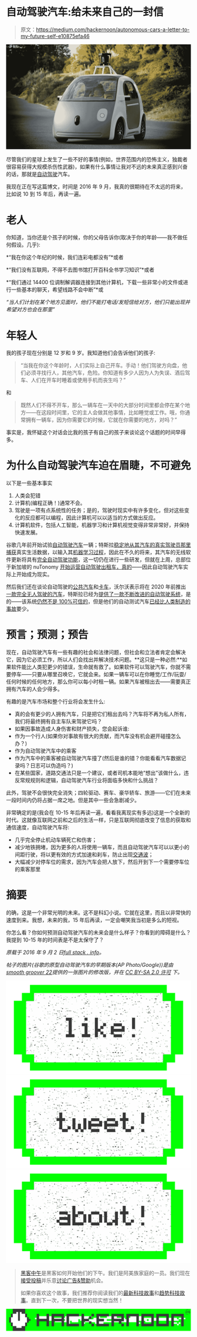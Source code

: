 # 自动驾驶汽车:给未来自己的一封信

> 原文：<https://medium.com/hackernoon/autonomous-cars-a-letter-to-my-future-self-e10875efa46>

![](img/dd774ae4c140495faa80c0c839cc75e1.png)

尽管我们的星球上发生了一些不好的事情(例如，世界范围内的恐怖主义，独裁者很容易获得大规模杀伤性武器)，如果有什么事情让我对不远的未来真正感到兴奋的话，那就是[自动驾驶](https://hackernoon.com/tagged/autonomous)汽车。

我现在正在写这篇博文，时间是 2016 年 9 月，我真的很期待在不太远的将来，比如说 10 到 15 年后，再读一遍。

# 老人

你知道，当你还是个孩子的时候，你的父母告诉你(取决于你的年龄——我不做任何假设。几乎):

*“我在你这个年纪的时候，我们连彩电都没有”*或者

*“我们没有互联网，不得不去图书馆打开百科全书学习知识”*或者

*“我们通过 14400 位调制解调器连接到其他计算机，下载一些非常小的文件或进行一些基本的聊天，希望线路不会中断”*或

*“当人们计划在某个地方见面时，他们不能打电话/发短信给对方，他们只能出现并希望对方也会在那里”*

# 年轻人

我的孩子现在分别是 12 岁和 9 岁。我知道他们会告诉他们的孩子:

> “当我在你这个年龄时，人们实际上自己开车。手动！他们驾驶方向盘，他们必须寻找行人，其他汽车，危险。你知道有多少人因为人为失误、酒后驾车、人们在开车时睡着或使用手机而丧生吗？”

和

> 既然人们不得不开车，那么一辆车在一天中的大部分时间里都会停在某个地方——在这段时间里，它的主人会做其他事情，比如睡觉或工作。哦，你通常拥有一辆车，因为你需要它的时候，它就在你需要的地方，对吗？”

事实是，我怀疑这个对话会比我的孩子有自己的孩子来谈论这个话题的时间早得多。

# 为什么自动驾驶汽车迫在眉睫，不可避免

以下是一些基本事实

1.  人类会犯错
2.  计算机(编程正确！)通常不会。
3.  驾驶是一项有点系统性的任务；是的，驾驶时现实中有许多变化，但对这些变化的反应都可以编程，因此计算机可以以适当的方式做出反应。
4.  计算机软件，包括人工智能，机器学习和计算机视觉变得非常非常好，并保持快速发展。

谷歌几年前开始试验[自动驾驶汽车](https://www.google.com/selfdrivingcar/)一辆；特斯拉[稳定地从其汽车的真实驾驶员那里捕获](https://www.quora.com/How-does-a-Tesla-car-do-machine-learning/answer/Ed-Post-1?srid=ijAv)真实生活数据，以输入其[机器学习过程](http://fortune.com/2015/10/16/how-tesla-autopilot-learns/)，因此在不久的将来，其汽车的无线软件更新将具有[完全自动驾驶功能](https://electrek.co/2016/08/03/elon-musk-tesla-fully-autonomous-car-blows-mind/)，这一切仍在进行一些研发，但就在上周，总部位于新加坡的 nuTonomy [开始运营自动驾驶出租车，真的](http://www.wsj.com/articles/worlds-first-self-driving-taxis-hit-the-road-in-singapore-1472102747)——因此自动驾驶汽车实际上开始成为现实。

然后我们还在谈论自动驾驶的[公共汽车](https://techcrunch.com/2016/08/17/autonomous-buses-take-to-the-busy-streets-of-helsinki/)和[卡车](https://techcrunch.com/2016/08/20/paving-the-way-for-the-autonomous-truck/)，沃尔沃表示将在 2020 年前推出[一款完全无人驾驶的汽车](http://www.techinsider.io/volvos-first-self-driving-car-is-coming-in-2020-2016-5)，特斯拉已经为[提供了一款不断改进的自动驾驶系统](http://www.wired.com/2015/10/tesla-self-driving-over-air-update-live/)，是的——该系统[仍然不是 100%可信的](http://www.teslacentral.com/autopilot-amazing-you-shouldnt-trust-it-your-life)，但是他们的自动测试汽车[已经比人类制造的事故](https://www.tesla.com/blog/tragic-loss)要少。

# 预言；预测；预告

现在，自动驾驶汽车有一些有趣的社会和法律问题，但社会和立法者肯定会解决它，因为它必须工作，所以人们会找出并解决技术问题。**这只是一种必然:**如果软件能比人类犯更少的错误，生命就有救了。如果软件可以驾驶汽车，你就不需要停车——只要从哪里召唤它，它就会来。如果一辆车可以在你睡觉/工作/玩耍/任何时候的任何地方，那么你可以每小时租一辆。如果汽车被租出去——需要真正拥有汽车的人会少得多。

有趣的是汽车市场和整个行业将会发生什么:

*   真的会有更少的人拥有汽车，只是把它们租出去吗？汽车将不再为私人所有，我们将最终拥有自主车队来驾驶它吗？
*   如果因事故造成人身伤害和财产损失，您会起诉谁:
*   作为一个行人(如果你对事故有很大的贡献，而汽车没有机会避开碰撞怎么办？)
*   作为自动驾驶汽车中的乘客
*   作为汽车中的乘客被自动驾驶汽车撞了(然后是谁的错？你能看看汽车数据记录吗？日志可以伪造吗？)
*   在某些国家，道路交通法只是一个建议，或者司机本能地“想出”该做什么，违反常规规则和逻辑，自动驾驶汽车行业将面临多快和什么挑战？

此外，驾驶不会很快完全消失；四轮驱动、赛车、豪华轿车、旅游——它们在未来一段时间内仍将占据一席之地。但是其中一些会急剧减少。

非常确定的是(我会在 10-15 年后再读一遍，看看我离现实有多远)这是一个全新的时代。这就像互联网之前和之后的生活一样，只是互联网彻底改变了信息的获取和通信速度，自动驾驶汽车将:

*   几乎完全停止机动车辆死亡和伤害；
*   减少地铁拥堵，因为更多的人将使用一辆车，而且自动驾驶汽车可以以更小的间距行驶，将以更有效的方式加速和刹车，防止出现[交通波](http://www.smartmotorist.com/traffic-and-safety-guideline/traffic-jams.html)；
*   大幅减少对停车位的需求，因为汽车会把人放下，然后开到下一个需要停车位的乘客那里

# 摘要

的确，这是一个非常光明的未来。这不是科幻小说。它就在这里，而且以非常快的速度到来。我想，未来的我，15 年后再读，一定会嘲笑我当初是多么的短视。

你怎么看？你如何预测自动驾驶汽车的未来会是什么样子？你看到的障碍是什么？我提到 10-15 年的时间表是不是太保守了？

*原载于 2016 年 9 月 2 日*[*full stack . info*](http://fullstack.info/autonomous-cars-letter-future-self/)*。*

*帖子的图片(谷歌的原型自动驾驶汽车的早期版本(AP Photo/Google))是由*[*smooth groover 22*](https://www.flickr.com/photos/smoothgroover22/15104006386)*提供的一张图片的修改版，并在* [*CC BY-SA 2.0 许可*](https://creativecommons.org/licenses/by-sa/2.0/) *下。*

[![](img/50ef4044ecd4e250b5d50f368b775d38.png)](http://bit.ly/HackernoonFB)[![](img/979d9a46439d5aebbdcdca574e21dc81.png)](https://goo.gl/k7XYbx)[![](img/2930ba6bd2c12218fdbbf7e02c8746ff.png)](https://goo.gl/4ofytp)

> [黑客中午](http://bit.ly/Hackernoon)是黑客如何开始他们的下午。我们是阿美族家庭的一员。我们现在[接受投稿](http://bit.ly/hackernoonsubmission)并乐意[讨论广告&赞助](mailto:partners@amipublications.com)机会。
> 
> 如果你喜欢这个故事，我们推荐你阅读我们的[最新科技故事](http://bit.ly/hackernoonlatestt)和[趋势科技故事](https://hackernoon.com/trending)。直到下一次，不要把世界的现实想当然！

[![](img/be0ca55ba73a573dce11effb2ee80d56.png)](https://goo.gl/Ahtev1)